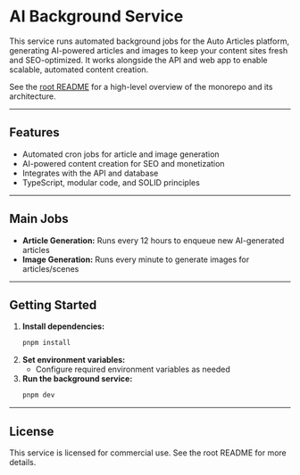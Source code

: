 # AI Background Service

This service runs automated background jobs for the Auto Articles platform, generating AI-powered articles and images to keep your content sites fresh and SEO-optimized. It works alongside the API and web app to enable scalable, automated content creation.

See the [root README](../../README.md) for a high-level overview of the monorepo and its architecture.

---

## Features

- Automated cron jobs for article and image generation
- AI-powered content creation for SEO and monetization
- Integrates with the API and database
- TypeScript, modular code, and SOLID principles

---

## Main Jobs

- **Article Generation:** Runs every 12 hours to enqueue new AI-generated articles
- **Image Generation:** Runs every minute to generate images for articles/scenes

---

## Getting Started

1. **Install dependencies:**
   ```bash
   pnpm install
   ```
2. **Set environment variables:**
   - Configure required environment variables as needed
3. **Run the background service:**
   ```bash
   pnpm dev
   ```

---

## License

This service is licensed for commercial use. See the root README for more details.
